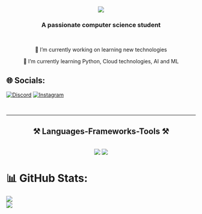 <div>
  
<h1 align="center">
    <img src="https://readme-typing-svg.herokuapp.com/?font=Righteous&size=35&center=true&vCenter=true&width=500&height=70&duration=4000&lines=Hi+There!+👋;+I'm+Naveed+Ahmed+Syed!;Aspiring+Software+Developer..." />
</h1>
<h3 align="center">A passionate computer science student</h3>

<br/>

<div align="center">
 
 🔭 I’m currently working on learning new technologies
 
 🌱 I’m currently learning Python, Cloud technologies, AI and ML

 </div>
 
## 🌐 Socials:
[![Discord](https://img.shields.io/badge/Discord-%237289DA.svg?logo=discord&logoColor=white)](https://discord.gg/dangergamer.) [![Instagram](https://img.shields.io/badge/Instagram-%23E4405F.svg?logo=Instagram&logoColor=white)](https://instagram.com/flynn.5146) 

<br/>
<hr/>
 
<h2 align="center">⚒️ Languages-Frameworks-Tools ⚒️</h2>
<br/>
<div align="center">
    <img src="https://skillicons.dev/icons?i=react,bootstrap,mui,html,css,vscode,github,figma,tailwind,git,r" />
    <img src="https://skillicons.dev/icons?i=nodejs,python,javascript,typescript,express,firebase,mongodb,c,java,nextjs,mysql,flask" /><br>
</div>

# 📊 GitHub Stats:
![](https://github-readme-stats.vercel.app/api?username=NaveedAhmeds&theme=nightowl&hide_border=false&include_all_commits=true&count_private=true)<br/>
![](https://github-readme-streak-stats.herokuapp.com/?user=NaveedAhmeds&theme=nightowl&hide_border=false)<br/>

<!-- Proudly created with GPRM ( https://gprm.itsvg.in ) -->
